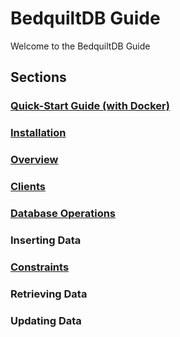 # BedquiltDB Guide

Welcome to the BedquiltDB Guide

## Sections

### [Quick-Start Guide (with Docker)](quick_start.md)

### [Installation](installation.md)

### [Overview](overview.md)

### [Clients](clients.md)

### [Database Operations](database_ops.md)

### Inserting Data

### [Constraints](constraints.md)

### Retrieving Data

### Updating Data
